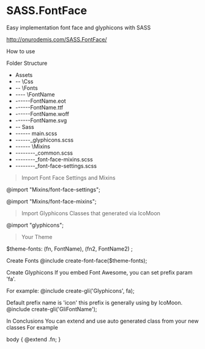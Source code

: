 # SASS.FontFace
Easy implementation font face and glyphicons with SASS

http://onurodemis.com/SASS.FontFace/

How to use


Folder Structure

- Assets
- -- \Css
- -- \Fonts
- ---- \FontName
- ------FontName.eot
- ------FontName.ttf
- ------FontName.woff
- ------FontName.svg
- -- Sass
- ------ main.scss
- ------_glyphicons.scss
- ------ \Mixins
- --------_common.scss
- --------_font-face-mixins.scss
- --------_font-face-settings.scss


>Import Font Face Settings and Mixins

@import "Mixins/font-face-settings";

@import "Mixins/font-face-mixins";

>Import Glyphicons Classes that generated via IcoMoon

@import "glyphicons";

>Your Theme

$theme-fonts:
    (fn, FontName),
    (fn2, FontName2)
;

Create Fonts
@include create-font-face($theme-fonts);


Create Glyphicons
If you embed Font Awesome, you can set prefix param 'fa'. 

For example: @include create-gli('Glyphicons', fa);

Default prefix name is 'icon' this prefix is generally using by IcoMoon.
@include create-gli('GliFontName');


In Conclusions
You can extend and use auto generated class from your new classes
For example

body {
  @extend .fn;
}
